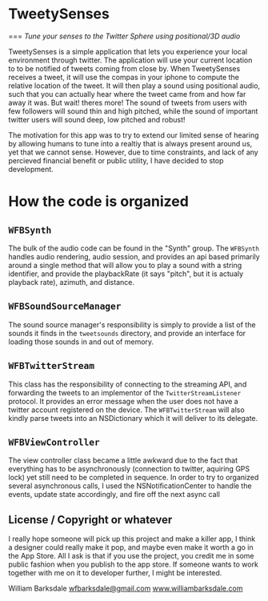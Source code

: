 # TweetySenses
===
*Tune your senses to the Twitter Sphere using positional/3D audio*

TweetySenses is a simple application that lets you experience your local environment through twitter. The application will use your current location to to be notified of tweets coming from close by. When TweetySenses receives a tweet, it will use the compas in your iphone to compute the relative location of the tweet. It will then play a sound using positional audio, such that you can actually hear where the tweet came from and how far away it was. But wait! theres more! The sound of tweets from users with few followers will sound thin and high pitched, while the sound of important twitter users will sound deep, low pitched and robust! 

The motivation for this app was to try to extend our limited sense of hearing by allowing humans to tune into a realtiy that is always present around us, yet that we cannot sense. However, due to time constraints, and lack of any percieved financial benefit or public utility, I have decided to stop development.


# How the code is organized

## `WFBSynth`
The bulk of the audio code can be found in the "Synth" group. The `WFBSynth` handles audio rendering, audio session, and provides an api based primarily around a single method that will allow you to play a sound with a string identifier, and provide the playbackRate (it says "pitch", but it is actualy playback rate), azimuth, and distance. 

## `WFBSoundSourceManager`
The sound source manager's responsibility is simply to provide a list of the sounds it finds in the `tweetsounds` directory, and provide an interface for loading those sounds in and out of memory.

## `WFBTwitterStream`
This class has the responsibility of connecting to the streaming API, and forwarding the tweets to an implementor of the `TwitterStreamListener` protocol. It provides an error message when the user does not have a twitter account registered on the device. The `WFBTwitterStream` will also kindly parse tweets into an NSDictionary which it will deliver to its delegate.

## `WFBViewController`
The view controller class became a little awkward due to the fact that everything has to be asynchronously (connection to twitter, aquiring GPS lock) yet still need to be completed in sequence. In order to try to organized several asynchronous calls, I used the NSNotificationCenter to handle the events, update state accordingly, and fire off the next async call

## License / Copyright or whatever
I really hope someone will pick up this project and make a killer app, I think a designer could really make it pop, and maybe even make it worth a go in the App Store. All I ask is that if you use the project, you credit me in some public fashion when you publish to the app store. If someone wants to work together with me on it to developer further, I might be interested.

William Barksdale
wfbarksdale@gmail.com
www.williambarksdale.com
